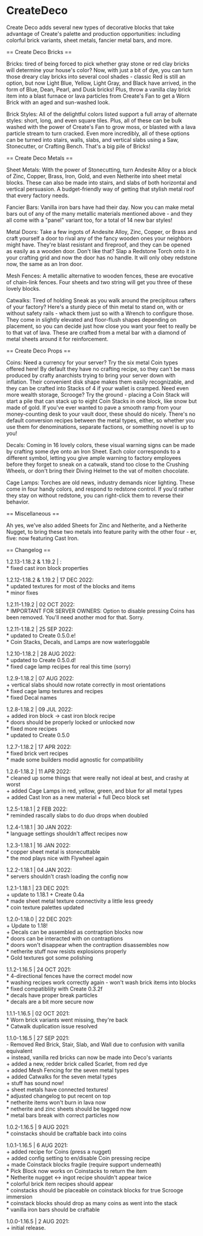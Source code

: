 # CreateDeco

Create Deco adds several new types of decorative blocks that take advantage of Create's palette and production opportunities: including colorful brick variants, sheet metals, fancier metal bars, and more.


== Create Deco Bricks ==

Bricks: tired of being forced to pick whether gray stone or red clay bricks will determine your house's color? Now, with just a bit of dye, you can turn those dreary clay bricks into several cool shades - classic Red is still an option, but now Light Blue, Yellow, Light Gray, and Black have arrived, in the form of Blue, Dean, Pearl, and Dusk bricks! Plus, throw a vanilla clay brick item into a blast furnace or lava particles from Create's Fan to get a Worn Brick with an aged and sun-washed look.


Brick Styles: All of the delightful colors listed support a full array of alternate styles: short, long, and even square tiles. Plus, all of these can be bulk washed with the power of Create's Fan to grow moss, or blasted with a lava particle stream to turn cracked. Even more incredibly, all of these options can be turned into stairs, walls, slabs, and vertical slabs using a Saw, Stonecutter, or Crafting Bench. That's a big pile of Bricks!


== Create Deco Metals ==

Sheet Metals: With the power of Stonecutting, turn Andesite Alloy or a block of Zinc, Copper, Brass, Iron, Gold, and even Netherite into sheet metal blocks. These can also be made into stairs, and slabs of both horizontal and vertical persuasion. A budget-friendly way of getting that stylish metal roof that every factory needs.


Fancier Bars: Vanilla iron bars have had their day. Now you can make metal bars out of any of the many metallic materials mentioned above - and they all come with a "panel" variant too, for a total of 14 new bar styles!


Metal Doors: Take a few ingots of Andesite Alloy, Zinc, Copper, or Brass and craft yourself a door to rival any of the fancy wooden ones your neighbors might have. They're blast resistant and fireproof, and they can be opened as easily as a wooden door. Don't like that? Slap a Redstone Torch onto it in your crafting grid and now the door has no handle. It will only obey redstone now, the same as an Iron door.


Mesh Fences: A metallic alternative to wooden fences, these are evocative of chain-link fences. Four sheets and two string will get you three of these lovely blocks.


Catwalks: Tired of holding Sneak as you walk around the precipitous rafters of your factory? Here's a sturdy piece of thin metal to stand on, with or without safety rails - whack them just so with a Wrench to configure those. They come in slightly elevated and floor-flush shapes depending on placement, so you can decide just how close you want your feet to really be to that vat of lava. These are crafted from a metal bar with a diamond of metal sheets around it for reinforcement.


== Create Deco Props ==

Coins: Need a currency for your server? Try the six metal Coin types offered here! By default they have no crafting recipe, so they can't be mass produced by crafty anarchists trying to bring your server down with inflation. Their convenient disk shape makes them easily recognizable, and they can be crafted into Stacks of 4 if your wallet is cramped. Need even more wealth storage, Scrooge? Try the ground - placing a Coin Stack will start a pile that can stack up to eight Coin Stacks in one block, like snow but made of gold. If you've ever wanted to pave a smooth ramp from your money-counting desk to your vault door, these should do nicely. There's no default conversion recipes between the metal types, either, so whether you use them for denominations, separate factions, or something novel is up to you!


Decals: Coming in 16 lovely colors, these visual warning signs can be made by crafting some dye onto an Iron Sheet. Each color corresponds to a different symbol, letting you give ample warning to factory employees before they forget to sneak on a catwalk, stand too close to the Crushing Wheels, or don't bring their Diving Helmet to the vat of molten chocolate.


Cage Lamps: Torches are old news, industry demands nicer lighting. These come in four handy colors, and respond to redstone control. If you'd rather they stay on without redstone, you can right-click them to reverse their behavior.


== Miscellaneous ==

Ah yes, we've also added Sheets for Zinc and Netherite, and a Netherite Nugget, to bring these two metals into feature parity with the other four - er, five: now featuring Cast Iron.

== Changelog ==

1.2.13-1.18.2 & 1.19.2 | :  
 \* fixed cast iron block properties

1.2.12-1.18.2 & 1.19.2 | 17 DEC 2022:  
 \* updated textures for most of the blocks and items  
 \* minor fixes  

1.2.11-1.19.2 | 02 OCT 2022:  
 \* IMPORTANT FOR SERVER OWNERS: Option to disable pressing Coins has been removed. You'll need another mod for that. Sorry.  

1.2.11-1.18.2 | 25 SEP 2022:  
 \* updated to Create 0.5.0.e!  
 \* Coin Stacks, Decals, and Lamps are now waterloggable  

1.2.10-1.18.2 | 28 AUG 2022:  
 \* updated to Create 0.5.0.d!  
 \* fixed cage lamp recipes for real this time (sorry)  

1.2.9-1.18.2 | 07 AUG 2022:  
 \+ vertical slabs should now rotate correctly in most orientations  
 \* fixed cage lamp textures and recipes  
 \* fixed Decal names  

1.2.8-1.18.2 | 09 JUL 2022:  
 \+ added iron block -> cast iron block recipe  
 \* doors should be properly locked or unlocked now  
 \* fixed more recipes  
 \* updated to Create 0.5.0  

1.2.7-1.18.2 | 17 APR 2022:  
 \* fixed brick vert recipes  
 \* made some builders modid agnostic for compatibility  

1.2.6-1.18.2 | 11 APR 2022:  
 \* cleaned up some things that were really not ideal at best, and crashy at worst  
 \+ added Cage Lamps in red, yellow, green, and blue for all metal types  
 \+ added Cast Iron as a new material + full Deco block set  

1.2.5-1.18.1 | 2 FEB 2022:  
 \* reminded rascally slabs to do duo drops when doubled  

1.2.4-1.18.1 | 30 JAN 2022:  
 \* language settings shouldn't affect recipes now  

1.2.3-1.18.1 | 16 JAN 2022:  
 \* copper sheet metal is stonecuttable  
 \* the mod plays nice with Flywheel again  

1.2.2-1.18.1 | 04 JAN 2022:  
 \* servers shouldn't crash loading the config now  

1.2.1-1.18.1 | 23 DEC 2021:  
 \+ update to 1.18.1 + Create 0.4a  
 \* made sheet metal texture connectivity a little less greedy  
 \* coin texture palettes updated  

1.2.0-1.18.0 | 22 DEC 2021:  
 \+ Update to 1.18!  
 \+ Decals can be assembled as contraption blocks now  
 \* doors can be interacted with on contraptions  
 \* doors won't disappear when the contraption disassembles now  
 \* netherite stuff now resists explosions properly  
 \* Gold textures got some polishing

1.1.2-1.16.5 | 24 OCT 2021:  
 \* 4-directional fences have the correct model now  
 \* washing recipes work correctly again - won't wash brick items into blocks  
 \* fixed compatibliity with Create 0.3.2f  
 \* decals have proper break particles  
 \* decals are a bit more secure now

1.1.1-1.16.5 | 02 OCT 2021:  
 \* Worn brick variants went missing, they're back  
 \* Catwalk duplication issue resolved  

1.1.0-1.16.5 | 27 SEP 2021:  
 \- Removed Red Brick, Stair, Slab, and Wall due to confusion with vanilla equivalent  
 \+ instead, vanilla red bricks can now be made into Deco's variants  
 \+ added a new, redder brick called Scarlet, from red dye  
 \+ added Mesh Fencing for the seven metal types  
 \+ added Catwalks for the seven metal types  
 \+ stuff has sound now!  
 \+ sheet metals have connected textures!  
 \* adjusted changelog to put recent on top  
 \* netherite items won't burn in lava now  
 \* netherite and zinc sheets should be tagged now  
 \* metal bars break with correct particles now
 
1.0.2-1.16.5 | 9 AUG 2021:  
 \* coinstacks should be craftable back into coins
 
1.0.1-1.16.5 | 6 AUG 2021:  
 \+ added recipe for Coins (press a nugget)  
 \+ added config setting to en/disable Coin pressing recipe  
 \+ made Coinstack blocks fragile (require support underneath)  
 \* Pick Block now works on Coinstacks to return the item  
 \* Netherite nugget <-> ingot recipe shouldn't appear twice  
 \* colorful brick item recipes should appear  
 \* coinstacks should be placeable on coinstack blocks for true Scrooge immersion  
 \* coinstack blocks should drop as many coins as went into the stack  
 \* vanilla iron bars should be craftable

1.0.0-1.16.5 | 2 AUG 2021:  
 \+ initial release.